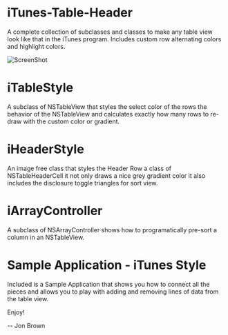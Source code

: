 iTunes-Table-Header
===================

A complete collection of subclasses and classes to make any table view look like that in the iTunes program. Includes custom row alternating colors and highlight colors.

![ScreenShot](https://raw.githubusercontent.com/jonbrown21/iTunes-Table-Header/Yosimite/screenshots/window.png)

iTableStyle
===================
A subclass of NSTableView that styles the select color of the rows the behavior of the NSTableView and calculates exactly how many rows to re-draw with the custom color or gradient.

iHeaderStyle
===================
An image free class that styles the Header Row a class of NSTableHeaderCell it not only draws a nice grey gradient color it also includes the disclosure toggle triangles for sort view.

iArrayController
===================
A subclass of NSArrayController shows how to programatically pre-sort a column in an NSTableView.

Sample Application - iTunes Style
===================
Included is a Sample Application that shows you how to connect all the pieces and allows you to play with adding and removing lines of data from the table view.

Enjoy!

-- Jon Brown
